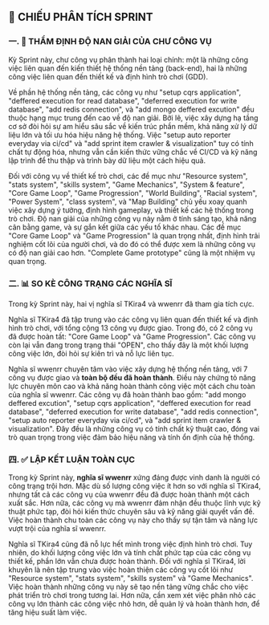 ## 📜 CHIẾU PHÂN TÍCH SPRINT

### 一. 🧠 THẨM ĐỊNH ĐỘ NAN GIẢI CỦA CHƯ CÔNG VỤ

Kỳ Sprint này, chư công vụ phân thành hai loại chính: một là những công việc liên quan đến kiến thiết hệ thống nền tảng (back-end), hai là những công việc liên quan đến thiết kế và định hình trò chơi (GDD).

Về phần hệ thống nền tảng, các công vụ như "setup cqrs application", "deffered execution for read database", "deferred execution for write database", "add redis connection", và "add mongo deffered excution" đều thuộc hạng mục trung đến cao về độ nan giải. Bởi lẽ, việc xây dựng hạ tầng cơ sở đòi hỏi sự am hiểu sâu sắc về kiến trúc phần mềm, khả năng xử lý dữ liệu lớn và tối ưu hóa hiệu năng hệ thống. Việc "setup auto reporter everyday via ci/cd" và "add sprint item crawler & visualization" tuy có tính chất tự động hóa, nhưng vẫn cần kiến thức vững chắc về CI/CD và kỹ năng lập trình để thu thập và trình bày dữ liệu một cách hiệu quả.

Đối với công vụ về thiết kế trò chơi, các đề mục như "Resource system", "stats system", "skills system", "Game Mechanics", "System & feature", "Core Game Loop", "Game Progression", "World Building", "Racial system", "Power System", "class system", và "Map Building" chủ yếu xoay quanh việc xây dựng ý tưởng, định hình gameplay, và thiết kế các hệ thống trong trò chơi. Độ nan giải của những công vụ này nằm ở tính sáng tạo, khả năng cân bằng game, và sự gắn kết giữa các yếu tố khác nhau. Các đề mục "Core Game Loop" và "Game Progression" là quan trọng nhất, định hình trải nghiệm cốt lõi của người chơi, và do đó có thể được xem là những công vụ có độ nan giải cao hơn. "Complete Game prototype" cũng là một nhiệm vụ quan trọng.

### 二. 📊 SO KÈ CÔNG TRẠNG CÁC NGHĨA SĨ

Trong kỳ Sprint này, hai vị nghĩa sĩ TKira4 và wwenrr đã tham gia tích cực.

Nghĩa sĩ TKira4 đã tập trung vào các công vụ liên quan đến thiết kế và định hình trò chơi, với tổng cộng 13 công vụ được giao. Trong đó, có 2 công vụ đã được hoàn tất: "Core Game Loop" và "Game Progression". Các công vụ còn lại vẫn đang trong trạng thái "OPEN", cho thấy đây là một khối lượng công việc lớn, đòi hỏi sự kiên trì và nỗ lực liên tục.

Nghĩa sĩ wwenrr chuyên tâm vào việc xây dựng hệ thống nền tảng, với 7 công vụ được giao và **toàn bộ đều đã hoàn thành**. Điều này chứng tỏ năng lực chuyên môn cao và khả năng hoàn thành công việc một cách chu toàn của nghĩa sĩ wwenrr. Các công vụ đã hoàn thành bao gồm: "add mongo deffered excution", "setup cqrs application", "deffered execution for read database", "deferred execution for write database", "add redis connection", "setup auto reporter everyday via ci/cd", và "add sprint item crawler & visualization". Đây đều là những công vụ có tính chất kỹ thuật cao, đóng vai trò quan trọng trong việc đảm bảo hiệu năng và tính ổn định của hệ thống.

### 四. ✅ LẬP KẾT LUẬN TOÀN CỤC

Trong kỳ Sprint này, **nghĩa sĩ wwenrr** xứng đáng được vinh danh là người có công trạng trội hơn. Mặc dù số lượng công việc ít hơn so với nghĩa sĩ TKira4, nhưng tất cả các công vụ của wwenrr đều đã được hoàn thành một cách xuất sắc. Hơn nữa, các công vụ mà wwenrr đảm nhận đều thuộc lĩnh vực kỹ thuật phức tạp, đòi hỏi kiến thức chuyên sâu và kỹ năng giải quyết vấn đề. Việc hoàn thành chu toàn các công vụ này cho thấy sự tận tâm và năng lực vượt trội của nghĩa sĩ wwenrr.

Nghĩa sĩ TKira4 cũng đã nỗ lực hết mình trong việc định hình trò chơi. Tuy nhiên, do khối lượng công việc lớn và tính chất phức tạp của các công vụ thiết kế, phần lớn vẫn chưa được hoàn thành. Đối với nghĩa sĩ TKira4, lời khuyên là nên tập trung vào việc hoàn thiện các công vụ cốt lõi như "Resource system", "stats system", "skills system" và "Game Mechanics". Việc hoàn thành những công vụ này sẽ tạo nền tảng vững chắc cho việc phát triển trò chơi trong tương lai. Hơn nữa, cần xem xét việc phân nhỏ các công vụ lớn thành các công việc nhỏ hơn, dễ quản lý và hoàn thành hơn, để tăng hiệu suất làm việc.
